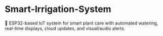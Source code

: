 # Smart-Irrigation-System
🌿 ESP32-based IoT system for smart plant care with automated watering, real-time displays, cloud updates, and visual/audio alerts.
